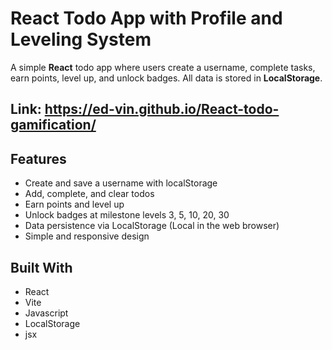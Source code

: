 # React Todo App with Profile and Leveling System

A simple **React** todo app where users create a username, complete tasks, earn points, level up, and unlock badges. All data is stored in **LocalStorage**.

## Link: https://ed-vin.github.io/React-todo-gamification/

## Features

- Create and save a username with localStorage
- Add, complete, and clear todos
- Earn points and level up
- Unlock badges at milestone levels 3, 5, 10, 20, 30
- Data persistence via LocalStorage (Local in the web browser)
- Simple and responsive design

## Built With

- React
- Vite
- Javascript
- LocalStorage
- jsx
